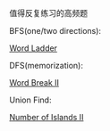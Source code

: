 值得反复练习的高频题

BFS(one/two directions):

[Word Ladder](https://github.com/GuanYangCLU/AlgoTestForPython/blob/master/LeetCode/bfs/0127_Word_Ladder.py)

DFS(memorization):

[Word Break II](https://github.com/GuanYangCLU/AlgoTestForPython/blob/master/LeetCode/dfs/0140_Word_Break_II.py)

Union Find:

[Number of Islands II](https://github.com/GuanYangCLU/AlgoTestForPython/blob/master/LeetCode/unionFind/0305_Number_of_Islands_II.py)

